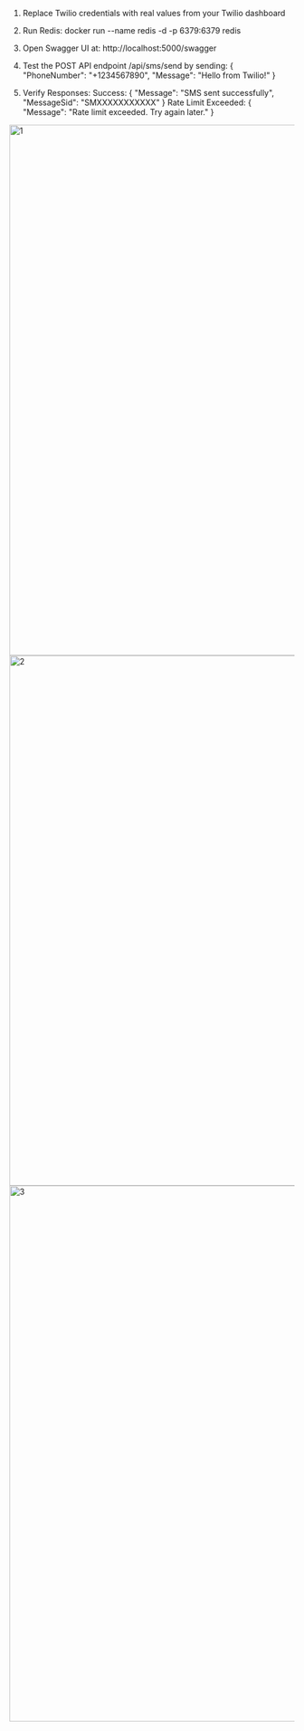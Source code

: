 1) Replace Twilio credentials with real values from your Twilio dashboard
2) Run Redis:
docker run --name redis -d -p 6379:6379 redis

3) Open Swagger UI at:
http://localhost:5000/swagger

4) Test the POST API endpoint /api/sms/send by sending:
{
  "PhoneNumber": "+1234567890",
  "Message": "Hello from Twilio!"
}
5) Verify Responses:
   Success: { "Message": "SMS sent successfully", "MessageSid": "SMXXXXXXXXXXX" }
   Rate Limit Exceeded: { "Message": "Rate limit exceeded. Try again later." }

<img width="938" alt="1" src="https://github.com/user-attachments/assets/e2fe56f4-3380-4d09-96e2-6b7a4140c3ca" />

<img width="937" alt="2" src="https://github.com/user-attachments/assets/0712805b-75cf-4f52-8dc4-f45d8d1a4753" />

<img width="947" alt="3" src="https://github.com/user-attachments/assets/627b267a-38ee-463a-b82d-e5648699b66f" />



